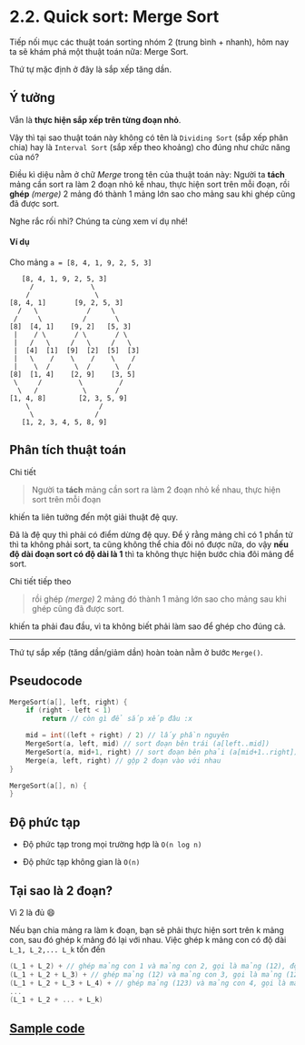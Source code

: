 # 2.2. Quick sort: Merge Sort

Tiếp nối mục các thuật toán sorting nhóm 2 (trung bình + nhanh), hôm nay ta sẽ khám phá một thuật toán nữa: Merge Sort.

Thứ tự mặc định ở đây là sắp xếp tăng dần.

## Ý tưởng

Vẫn là **thực hiện sắp xếp trên từng đoạn nhỏ**.

Vậy thì tại sao thuật toán này không có tên là `Dividing Sort` (sắp xếp phân chia) hay là `Interval Sort` (sắp xếp theo khoảng) cho đúng như chức năng của nó?

Điều kì diệu nằm ở chữ *Merge* trong tên của thuật toán này: Người ta **tách** mảng cần sort ra làm 2 đoạn nhỏ kề nhau, thực hiện sort trên mỗi đoạn, rồi **ghép** *(merge)* 2 mảng đó thành 1 mảng lớn sao cho mảng sau khi ghép cũng đã được sort.

Nghe rắc rối nhỉ? Chúng ta cùng xem ví dụ nhé!

#### Ví dụ

Cho mảng `a = [8, 4, 1, 9, 2, 5, 3]`

```
   [8, 4, 1, 9, 2, 5, 3]
     /              \
    /                \
[8, 4, 1]       [9, 2, 5, 3]
  /   \            /     \
 /     \          /       \
[8]  [4, 1]    [9, 2]   [5, 3]
 |    / \       / \       / \
 |   /   \     /   \     /   \  
 |  [4]  [1]  [9]  [2]  [5]  [3]
 |   \    /    \    /    \    /
 |    \  /      \  /      \  / 
[8]  [1, 4]    [2, 9]    [3, 5]
 \     /         \         /
  \   /           \       /
[1, 4, 8]        [2, 3, 5, 9]
    \                 /
     \               /
   [1, 2, 3, 4, 5, 8, 9]
```

## Phân tích thuật toán

Chi tiết

> Người ta **tách** mảng cần sort ra làm 2 đoạn nhỏ kề nhau, thực hiện sort trên mỗi đoạn

khiến ta liên tưởng đến một giải thuật đệ quy.

Đã là đệ quy thì phải có điểm dừng đệ quy. Để ý rằng mảng chỉ có 1 phần tử thì ta không phải sort, ta cũng không thể chia đôi nó được nữa, do vậy **nếu độ dài đoạn sort có độ dài là 1** thì ta không thực hiện bước chia đôi mảng để sort.

Chi tiết tiếp theo

> rồi ghép *(merge)* 2 mảng đó thành 1 mảng lớn sao cho mảng sau khi ghép cũng đã được sort.

khiến ta phải đau đầu, vì ta không biết phải làm sao để ghép cho đúng cả.

---

Thứ tự sắp xếp (tăng dần/giảm dần) hoàn toàn nằm ở bước `Merge()`.

## Pseudocode

```cpp
MergeSort(a[], left, right) {
    if (right - left < 1)
        return // còn gì để sắp xếp đâu :x

    mid = int((left + right) / 2) // lấy phần nguyên
    MergeSort(a, left, mid) // sort đoạn bên trái (a[left..mid])
    MergeSort(a, mid+1, right) // sort đoạn bên phải (a[mid+1..right])
    Merge(a, left, right) // gộp 2 đoạn vào với nhau
}
```

```cpp
MergeSort(a[], n) { 
}
```

## Độ phức tạp

- Độ phức tạp trong mọi trường hợp là `O(n log n)`

- Độ phức tạp không gian là `O(n)`

## Tại sao là 2 đoạn?

Vì 2 là đủ :smile:

Nếu bạn chia mảng ra làm k đoạn, bạn sẽ phải thực hiện sort trên k mảng con, sau đó ghép k mảng đó lại với nhau. Việc ghép k mảng con có độ dài `L_1, L_2,... L_k` tốn đến

```cpp
(L_1 + L_2) + // ghép mảng con 1 và mảng con 2, gọi là mảng (12), độ dài mảng (12) là L_1 + L_2
(L_1 + L_2 + L_3) + // ghép mảng (12) và mảng con 3, gọi là mảng (123), độ dài mảng (123) là L_1 + L_2 + L_3
(L_1 + L_2 + L_3 + L_4) + // ghép mảng (123) và mảng con 4, gọi là mảng (1234)
...
(L_1 + L_2 + ... + L_k)
```

## [Sample code]()
